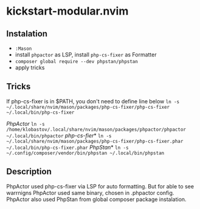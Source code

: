 # kickstart-modular.nvim

## Instalation
* `:Mason`
* install `phpactor` as LSP, install `php-cs-fixer` as Formatter
* `composer global require --dev phpstan/phpstan`
* apply tricks

## Tricks

If php-cs-fixer is in $PATH, you don't need to define line below
`ln -s ~/.local/share/nvim/mason/packages/php-cs-fixer/php-cs-fixer ~/.local/bin/php-cs-fixer`

*PhpActor*
`ln -s /home/klobastov/.local/share/nvim/mason/packages/phpactor/phpactor ~/.local/bin/phpactor`
*php-cs-fier**
`ln -s ~/.local/share/nvim/mason/packages/php-cs-fixer/php-cs-fixer.phar ~/.local/bin/php-cs-fixer.phar`
*PhpStan**
`ln -s ~/.config/composer/vendor/bin/phpstan ~/.local/bin/phpstan`

## Description

PhpActor used php-cs-fixer via LSP for auto formatting. But for able to see warrnigns PhpActor used same binary, chosen in .phpactor config.
PhpActor also used PhpStan from global composer package instalation.
